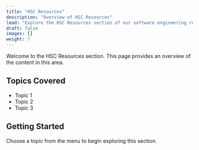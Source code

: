 ```yaml
---
title: "HSC Resources"
description: "Overview of HSC Resources"
lead: "Explore the HSC Resources section of our software engineering resources."
draft: false
images: []
weight: 7
---
```


Welcome to the HSC Resources section. This page provides an overview of the content in this area.

## Topics Covered

- Topic 1
- Topic 2
- Topic 3

## Getting Started

Choose a topic from the menu to begin exploring this section.
